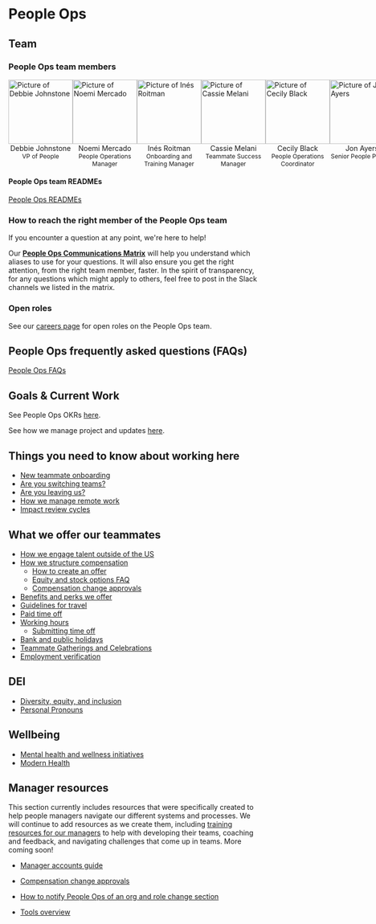 # People Ops

## Team

### People Ops team members

 <section>
    <div class="row" style="display:flex;">
      <div class="col" style="flex: 1;">
        <div>
          <div>
            <a href="../../team/index.md#debbie-johnstone" target="_blank" rel="noopener">
              <img src="https://storage.googleapis.com/sourcegraph-assets/handbook/PeopleOps/Debbie.png"
                alt="Picture of Debbie Johnstone" style="background: transparent; width:128px;" />
            </a>
          </div>
          <div style="text-align: center;">Debbie Johnstone</div>
          <div style="text-align: center; font-size: 12px;">VP of People</div>
        </div>
      </div>
      <div class="col" style="flex: 1;">
        <div>
          <div>
            <a href="../../team/index.md#noemi-mercado" target="_blank" rel="noopener">
              <img src="https://storage.googleapis.com/sourcegraph-assets/handbook/PeopleOps/Noem.png"
                alt="Picture of Noemi Mercado" style="background: transparent; width:128px;" />
            </a>
          </div>
          <div style="text-align: center;">Noemi Mercado</div>
          <div style="text-align: center; font-size: 12px;">People Operations Manager</div>
        </div>
      </div>
      <div class="col" style="flex: 1;">
        <div>
          <div>
            <a href="../../team/index.md#inés-roitman" target="_blank" rel="noopener">
              <img src="https://storage.googleapis.com/sourcegraph-assets/handbook/PeopleOps/Ines.png"
                alt="Picture of Inés Roitman" style="background: transparent; width:128px;" />
            </a>
          </div>
          <div style="text-align: center;">Inés Roitman</div>
          <div style="text-align: center; font-size: 12px;">Onboarding and Training Manager</div>
        </div>
      </div>
      <div class="col" style="flex: 1;">
        <div>
          <div>
            <a href="../../team/index.md#cassie-melani" target="_blank" rel="noopener">
              <img src="https://storage.googleapis.com/sourcegraph-assets/handbook/PeopleOps/Cassie.png"
                alt="Picture of Cassie Melani" style="background: transparent; width:128px;" />
            </a>
          </div>
          <div style="text-align: center;">Cassie Melani</div>
          <div style="text-align: center; font-size: 12px;">Teammate Success Manager</div>
        </div>
      </div>
      <div class="col" style="flex: 1;">
        <div>
          <div>
            <a href="../../team/index.md#cecily-Black" target="_blank" rel="noopener">
              <img src="https://storage.googleapis.com/sourcegraph-assets/handbook/PeopleOps/Cecily.png"
                alt="Picture of Cecily Black" style="background: transparent; width:128px;" />
            </a>
          </div>
          <div style="text-align: center;">Cecily Black</div>
          <div style="text-align: center; font-size: 12px;">People Operations Coordinator</div>
        </div>
      </div>
      <div class="col" style="flex: 1;">
        <div>
          <div>
            <a href="../../team/index.md#jonathan-ayers" target="_blank" rel="noopener">
              <img
                src="https://storage.googleapis.com/sourcegraph-assets/handbook/PeopleOps/Blue.png"
                alt="Picture of Jon Ayers" style="background: transparent; width:128px;" />
            </a>
          </div>
          <div style="text-align: center;">Jon Ayers</div>
          <div style="text-align: center; font-size: 12px;">Senior People Partner</div>
        </div>
      </div>
    </div>
   </section>

#### People Ops team READMEs

[People Ops READMEs](team/index.md)

### How to reach the right member of the People Ops team

If you encounter a question at any point, we're here to help!

Our **[People Ops Communications Matrix](https://docs.google.com/spreadsheets/d/1JItBWbfKV9lr-LAmE19I0JMvu3Cvh0AdrEHDv-r1E2w/edit#gid=0)** will help you understand which aliases to use for your questions. It will also ensure you get the right attention, from the right team member, faster. In the spirit of transparency, for any questions which might apply to others, feel free to post in the Slack channels we listed in the matrix.

### Open roles

See our [careers page](https://boards.greenhouse.io/sourcegraph91) for open roles on the People Ops team.

## People Ops frequently asked questions (FAQs)

[People Ops FAQs](tools/people-ops-faqs.md)

## Goals & Current Work

See People Ops OKRs [here](../../strategy-goals/goals/2022_q3.md#people-ops).

See how we manage project and updates [here](process/people-ops-project-management.md).

## Things you need to know about working here

- [New teammate onboarding](../../company-info-and-process/onboarding/index.md)
- [Are you switching teams?](../../company-info-and-process/working-at-sourcegraph/switching-teams.md)
- [Are you leaving us?](../../company-info-and-process/working-at-sourcegraph/leaving.md)
- [How we manage remote work](../../company-info-and-process/remote/index.md)
- [Impact review cycles](process/impact-reviews.md)

## What we offer our teammates

- [How we engage talent outside of the US](process/how-we-engage-talent-outside-the-us/index.md)
- [How we structure compensation](../../benefits-pay-perks/pay-expenses/compensation/index.md)
  - [How to create an offer](../talent/process/index.md#making-an-offer)
  - [Equity and stock options FAQ](../../benefits-pay-perks/pay-expenses/compensation/equity-faq.md)
  - [Compensation change approvals](../../benefits-pay-perks/pay-expenses/compensation/compensation-change-approvals.md)
- [Benefits and perks we offer](../../benefits-pay-perks/benefits-perks/index.md)
- [Guidelines for travel](../../benefits-pay-perks/benefits-perks/travel/index.md)
- [Paid time off](../../benefits-pay-perks/benefits-perks/time-off/index.md)
- [Working hours](../../company-info-and-process/working-at-sourcegraph/working-hours.md)
  - [Submitting time off](../../benefits-pay-perks/benefits-perks/time-off/submitting-time-off.md)
- [Bank and public holidays](../../benefits-pay-perks/benefits-perks/holidays.md)
- [Teammate Gatherings and Celebrations](../../benefits-pay-perks/benefits-perks/celebrate.md)
- [Employment verification](process/employment_verification.md)

## DEI

- [Diversity, equity, and inclusion](../../company-info-and-process/communication/dei.md)
- [Personal Pronouns](../../company-info-and-process/communication/personal-pronouns.md)

## Wellbeing

- [Mental health and wellness initiatives](../../benefits-pay-perks/benefits-perks/mental-health/index.md)
- [Modern Health](../../benefits-pay-perks/benefits-perks/mental-health/modern-health.md)

## Manager resources

This section currently includes resources that were specifically created to help people managers navigate our different systems and processes. We will continue to add resources as we create them, including [training resources for our managers](../../strategy-goals/goals/2022_q3.md#people-ops) to help with developing their teams, coaching and feedback, and navigating challenges that come up in teams. More coming soon!

- [Manager accounts guide](tools/manager-guide.md)

- [Compensation change approvals](../../benefits-pay-perks/pay-expenses/compensation/compensation-change-approvals.md)
- [How to notify People Ops of an org and role change section](tools/manager-guide.md#managing-a-role-change)
- [Tools overview](tools/index.md)
